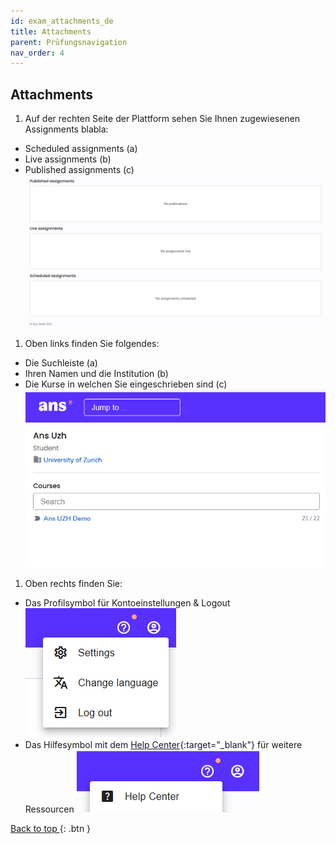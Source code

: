 ```yaml
---
id: exam_attachments_de
title: Attachments
parent: Prüfungsnavigation
nav_order: 4
---
```


## Attachments

1. Auf der rechten Seite der Plattform sehen Sie Ihnen zugewiesenen Assignments blabla:
* Scheduled assignments (a)
* Live assignments (b)
* Published assignments (c)
![Startseite-Uebersicht-Rechts](assets/overview-right.png)

1. Oben links finden Sie folgendes:
* Die Suchleiste (a)
* Ihren Namen und die Institution (b)
* Die Kurse in welchen Sie eingeschrieben sind (c)
![Startseite-Uebersicht-Links](assets/overview-left.png)

1. Oben rechts finden Sie:
* Das Profilsymbol für Kontoeinstellungen & Logout  
![Startseite-Uebersicht-Einstellungen](assets/overview-settings.png)
* Das Hilfesymbol mit dem [Help Center](https://support.ans.app/hc/en-us){:target="_blank"} für weitere Ressourcen
![Startseite-Uebersicht-Hilfe](assets/overview-help.png)

[Back to top ](#top){: .btn }




